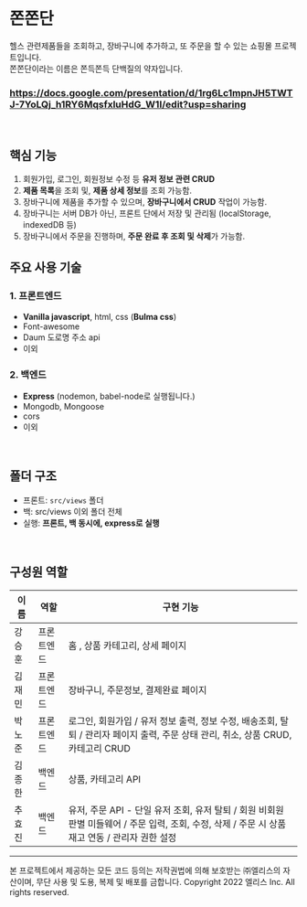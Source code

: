 # 쫀쫀단

헬스 관련제품들을 조회하고, 장바구니에 추가하고, 또 주문을 할 수 있는 쇼핑몰 프로젝트입니다. <br />
쫀쫀단이라는 이름은 쫀득쫀득 단백질의 약자입니다.

### https://docs.google.com/presentation/d/1rg6Lc1mpnJH5TWTJ-7YoLQj_h1RY6MqsfxluHdG_W1I/edit?usp=sharing

<br>

## 핵심 기능
1. 회원가입, 로그인, 회원정보 수정 등 **유저 정보 관련 CRUD** 
2. **제품 목록**을 조회 및, **제품 상세 정보**를 조회 가능함. 
3. 장바구니에 제품을 추가할 수 있으며, **장바구니에서 CRUD** 작업이 가능함.
4. 장바구니는 서버 DB가 아닌, 프론트 단에서 저장 및 관리됨 (localStorage, indexedDB 등)
5. 장바구니에서 주문을 진행하며, **주문 완료 후 조회 및 삭제**가 가능함.

## 주요 사용 기술

### 1. 프론트엔드

- **Vanilla javascript**, html, css (**Bulma css**)
- Font-awesome 
- Daum 도로명 주소 api 
- 이외

### 2. 백엔드 

- **Express** (nodemon, babel-node로 실행됩니다.)
- Mongodb, Mongoose
- cors
- 이외

<br>

## 폴더 구조
- 프론트: `src/views` 폴더 
- 백: src/views 이외 폴더 전체
- 실행: **프론트, 백 동시에, express로 실행**

<br>

## 구성원 역할

|  이름  |  역할  |  구현 기능  | 
| ------ | ------ | ------ |
| 강승훈 | 프론트엔드 | 홈 , 상품 카테고리, 상세 페이지 |
| 김재민 | 프론트엔드 | 장바구니, 주문정보, 결제완료 페이지  |
| 박노준 | 프론트엔드 | 로그인, 회원가입 / 유저 정보 출력, 정보 수정, 배송조회, 탈퇴 / 관리자 페이지 출력, 주문 상태 관리, 취소, 상품 CRUD, 카테고리 CRUD  |
| 김종한 |  백엔드  | 상품, 카테고리 API |
| 추효진 |  백엔드  | 유저, 주문 API - 단일 유저 조회, 유저 탈퇴 / 회원 비회원 판별 미들웨어 / 주문 입력, 조회, 수정, 삭제 / 주문 시 상품 재고 연동 / 관리자 권한 설정  |

---

본 프로젝트에서 제공하는 모든 코드 등의는 저작권법에 의해 보호받는 ㈜엘리스의 자산이며, 무단 사용 및 도용, 복제 및 배포를 금합니다.
Copyright 2022 엘리스 Inc. All rights reserved.

